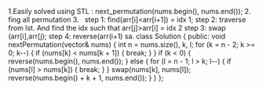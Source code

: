 1.Easily solved using STL :
next_permutation(nums.begin(), nums.end());
2. fing all permutation
3.   step 1: find(arr[i]<arr[i+1]) = idx 1;
step 2: traverse from lst. And find the idx such that arr[j]>arr[i] = idx 2
step 3: swap (arr[i],arr[j);
step 4: reverse(arr(i+1) sa.
class Solution {
public:
void nextPermutation(vector<int>& nums) {
int n = nums.size(), k, l;
for (k = n - 2; k >= 0; k--) {
if (nums[k] < nums[k + 1]) {
break;
}
}
if (k < 0) {
reverse(nums.begin(), nums.end());
} else {
for (l = n - 1; l > k; l--) {
if (nums[l] > nums[k]) {
break;
}
}
swap(nums[k], nums[l]);
reverse(nums.begin() + k + 1, nums.end());
}
}
};
​